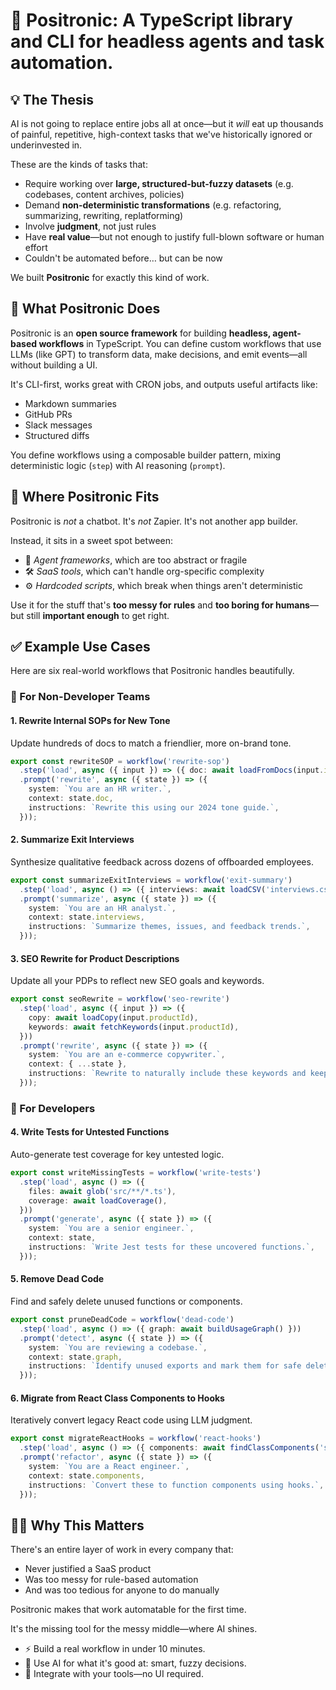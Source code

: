 # 🧠 Positronic: A TypeScript library and CLI for headless agents and task automation.

## 💡 The Thesis

AI is not going to replace entire jobs all at once—but it _will_ eat up thousands of painful, repetitive, high-context tasks that we've historically ignored or underinvested in.

These are the kinds of tasks that:

- Require working over **large, structured-but-fuzzy datasets** (e.g. codebases, content archives, policies)
- Demand **non-deterministic transformations** (e.g. refactoring, summarizing, rewriting, replatforming)
- Involve **judgment**, not just rules
- Have **real value**—but not enough to justify full-blown software or human effort
- Couldn't be automated before… but can be now

We built **Positronic** for exactly this kind of work.

## 🚀 What Positronic Does

Positronic is an **open source framework** for building **headless, agent-based workflows** in TypeScript. You can define custom workflows that use LLMs (like GPT) to transform data, make decisions, and emit events—all without building a UI.

It's CLI-first, works great with CRON jobs, and outputs useful artifacts like:

- Markdown summaries
- GitHub PRs
- Slack messages
- Structured diffs

You define workflows using a composable builder pattern, mixing deterministic logic (`step`) with AI reasoning (`prompt`).

## 🧱 Where Positronic Fits

Positronic is _not_ a chatbot. It's _not_ Zapier. It's not another app builder.

Instead, it sits in a sweet spot between:

- 🧠 _Agent frameworks_, which are too abstract or fragile
- 🛠 _SaaS tools_, which can't handle org-specific complexity
- ⚙️ _Hardcoded scripts_, which break when things aren't deterministic

Use it for the stuff that's **too messy for rules** and **too boring for humans**—but still **important enough** to get right.

## ✅ Example Use Cases

Here are six real-world workflows that Positronic handles beautifully.

### 🧠 For Non-Developer Teams

#### 1. Rewrite Internal SOPs for New Tone

Update hundreds of docs to match a friendlier, more on-brand tone.

```ts
export const rewriteSOP = workflow('rewrite-sop')
  .step('load', async ({ input }) => ({ doc: await loadFromDocs(input.id) }))
  .prompt('rewrite', async ({ state }) => ({
    system: `You are an HR writer.`,
    context: state.doc,
    instructions: `Rewrite this using our 2024 tone guide.`,
  }));
```

#### 2. Summarize Exit Interviews

Synthesize qualitative feedback across dozens of offboarded employees.

```ts
export const summarizeExitInterviews = workflow('exit-summary')
  .step('load', async () => ({ interviews: await loadCSV('interviews.csv') }))
  .prompt('summarize', async ({ state }) => ({
    system: `You are an HR analyst.`,
    context: state.interviews,
    instructions: `Summarize themes, issues, and feedback trends.`,
  }));
```

#### 3. SEO Rewrite for Product Descriptions

Update all your PDPs to reflect new SEO goals and keywords.

```ts
export const seoRewrite = workflow('seo-rewrite')
  .step('load', async ({ input }) => ({
    copy: await loadCopy(input.productId),
    keywords: await fetchKeywords(input.productId),
  }))
  .prompt('rewrite', async ({ state }) => ({
    system: `You are an e-commerce copywriter.`,
    context: { ...state },
    instructions: `Rewrite to naturally include these keywords and keep the tone consistent.`,
  }));
```

### 🔧 For Developers

#### 4. Write Tests for Untested Functions

Auto-generate test coverage for key untested logic.

```ts
export const writeMissingTests = workflow('write-tests')
  .step('load', async () => ({
    files: await glob('src/**/*.ts'),
    coverage: await loadCoverage(),
  }))
  .prompt('generate', async ({ state }) => ({
    system: `You are a senior engineer.`,
    context: state,
    instructions: `Write Jest tests for these uncovered functions.`,
  }));
```

#### 5. Remove Dead Code

Find and safely delete unused functions or components.

```ts
export const pruneDeadCode = workflow('dead-code')
  .step('load', async () => ({ graph: await buildUsageGraph() }))
  .prompt('detect', async ({ state }) => ({
    system: `You are reviewing a codebase.`,
    context: state.graph,
    instructions: `Identify unused exports and mark them for safe deletion.`,
  }));
```

#### 6. Migrate from React Class Components to Hooks

Iteratively convert legacy React code using LLM judgment.

```ts
export const migrateReactHooks = workflow('react-hooks')
  .step('load', async () => ({ components: await findClassComponents('src/') }))
  .prompt('refactor', async ({ state }) => ({
    system: `You are a React engineer.`,
    context: state.components,
    instructions: `Convert these to function components using hooks.`,
  }));
```

## 🧑‍🚀 Why This Matters

There's an entire layer of work in every company that:

- Never justified a SaaS product
- Was too messy for rule-based automation
- And was too tedious for anyone to do manually

Positronic makes that work automatable for the first time.

It's the missing tool for the messy middle—where AI shines.

- ⚡️ Build a real workflow in under 10 minutes.
- 🤖 Use AI for what it's good at: smart, fuzzy decisions.
- 🧩 Integrate with your tools—no UI required.
